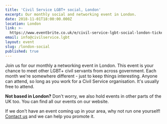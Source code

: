 ```yaml
---
title: 'Civil Service LGBT+ social, London'
excerpt: Our monthly social and networking event in London.
date: 2018-11-01T18:00:00.000Z
location: London
link: >-
  https://www.eventbrite.co.uk/e/civil-service-lgbt-social-london-tickets-39611882206
email: info@civilservice.lgbt
layout: event
slug: /london-social
published: true
---
```

Join us for our monthly a networking event in London. This event is your chance to meet other LGBT+ civil servants from across government. Each month we're somewhere different - just to keep things interesting. Anyone can attend, so long as you work for a Civil Service organisation. It's usually free to attend.

**Not based in London?** Don't worry, we also hold events in other parts of the UK too. You can find all our events on our website.

If we don't have an event coming up in your area, why not run one yourself! [Contact us](/about/contact-us/) and we can help you promote it.